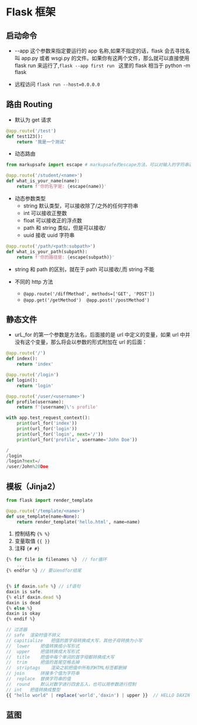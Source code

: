 # Flask 框架

## 启动命令

-   --app 这个参数来指定要运行的 app 名称,如果不指定的话，flask 会去寻找名叫 app.py 或者 wsgi.py 的文件。如果你有这两个文件，那么就可以直接使用 flask run 来运行了,`flask --app first run ` 这里的 flask 相当于 python -m flask

-   远程访问 `flask run --host=0.0.0.0`

## 路由 Routing

-   默认为 get 请求

```py
@app.route('/test')
def test123():
    return '我是一个测试'
```

-   动态路由

```py
from markupsafe import escape # markupsafe的escape方法，可以对输入的字符串进行转义，从而避免了恶意的攻击

@app.route('/student/<name>')
def what_is_your_name(name):
    return f'你的名字是: {escape(name)}'
```

-   动态参数类型
    -   string 默认类型，可以接收除了/之外的任何字符串
    -   int 可以接收正整数
    -   float 可以接收正的浮点数
    -   path 和 string 类似，但是可以接收/
    -   uuid 接收 uuid 字符串

```py
@app.route('/path/<path:subpath>')
def what_is_your_path(subpath):
    return f'你的路径是: {escape(subpath)}'
```

-   string 和 path 的区别，就在于 path 可以接收/,而 string 不能

-   不同的 http 方法
    -   `@app.route('/diffMethod', methods=['GET', 'POST'])`
    -   `@app.get('/getMethod')  @app.post('/postMethod')`

## 静态文件

-   urL_for 的第一个参数是方法名，后面接的是 url 中定义的变量，如果 url 中并没有这个变量，那么将会以参数的形式附加在 url 的后面：

```py
@app.route('/')
def index():
    return 'index'

@app.route('/login')
def login():
    return 'login'

@app.route('/user/<username>')
def profile(username):
    return f'{username}\'s profile'

with app.test_request_context():
    print(url_for('index'))
    print(url_for('login'))
    print(url_for('login', next='/'))
    print(url_for('profile', username='John Doe'))

/
/login
/login?next=/
/user/John%20Doe
```

## 模板（Jinja2）

```py
from flask import render_template

@app.route('/template/<name>')
def use_template(name=None):
    return render_template('hello.html', name=name)
```

1. 控制结构 `{% %}`
2. 变量取值 `{{ }}`
3. 注释 `{# #}`

```js
{% for file in filenames %}  // for循环
    ...
{% endfor %} // 要以endfor结尾


{% if daxin.safe %} // if语句
daxin is safe.
{% elif daxin.dead %}
daxin is dead
{% else %}
daxin is okay
{% endif %}

// 过滤器
// safe	 渲染时值不转义
// capitialize	 把值的首字母转换成大写，其他子母转换为小写
//  lower	 把值转换成小写形式
//  upper	 把值转换成大写形式
//  title	 把值中每个单词的首字母都转换成大写
//  trim	 把值的首尾空格去掉
//  striptags	 渲染之前把值中所有的HTML标签都删掉
// join 	 拼接多个值为字符串
//  replace	 替换字符串的值
//  round	 默认对数字进行四舍五入，也可以用参数进行控制
// int 	 把值转换成整型
{{ "hello world" | replace('world','daxin') | upper }}  // HELLO DAXIN
```

## 蓝图

